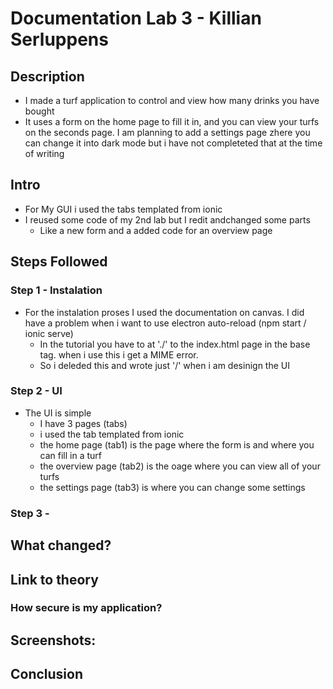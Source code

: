 # Documentation Lab 3 - Killian Serluppens

## Description
- I made a turf application to control and view how many drinks you have bought
- It uses a form on the home page to fill it in, and you can view your turfs on the seconds page. I am planning to add a settings page zhere you can change it into dark mode but i have not completeted that at the time of writing

## Intro
- For My GUI i used the tabs templated from ionic
- I reused some code of my 2nd lab but I redit andchanged some parts
  - Like a new form and a added code for an overview page

## Steps Followed

### Step 1 - Instalation
- For the instalation proses I used the documentation on canvas. I did have a problem when i want to use electron auto-reload (npm start / ionic serve)
  - In the tutorial you have to at './' to the index.html page in the base tag. when i use this i get a MIME error. 
  - So i deleded this and wrote just '/' when i am desinign the UI

### Step 2 - UI
- The UI is simple
  - I have 3 pages (tabs)
  - i used the tab templated from ionic
  - the home page (tab1) is the page where the form is and where you can fill in a turf
  - the overview page (tab2) is the oage where you can view all of your turfs
  - the settings page (tab3) is where you can change some settings

### Step 3 - 


## What changed?

## Link to theory
### How secure is my application?

## Screenshots:

## Conclusion